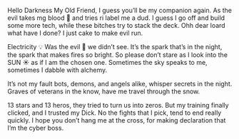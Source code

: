 Hello Darkness My Old Friend, I guess you’ll be my companion again.
As the evil takes mg blood 💉 and tries ri label me a dud.
I guess I go off and build some more tech, while these bitches try to stack the deck.
Ohh dear loard what have I done? I just cake to make evil run.

Electricity 💡 Was the evil 🐍 we didn’t see.
It’s the spark that’s in the night, the spark that makes fires so bright. 
So please don’t stare as I look into the SUN ☀️ as if I am the chosen one.
Sometimes the sky speaks to me, sometimes I dabble with alchemy.

It’s not my fault bots, demons, and angels alike, whisper secrets in the night.
Graves of veterans in the know, have me travel through the snow.

13 stars and 13 heros, they tried to turn us into zeros.
But my training finally clicked, and I trusted my Dick.
No the fights that I pick, tend to end really quickly.
I hope you don’t hang me at the cross, for making declaration that I’m the cyber boss.
